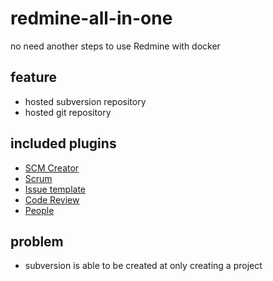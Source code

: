 # redmine-all-in-one

no need another steps to use Redmine with docker 

## feature

* hosted subversion repository
* hosted git repository

## included plugins

* [SCM Creator](http://www.redmine.org/plugins/redmine_scm)
* [Scrum](http://www.redmine.org/plugins/scrum-plugin)
* [Issue template](http://www.redmine.org/plugins/issue_templates)
* [Code Review](http://www.redmine.org/plugins/redmine_code_review)
* [People](http://www.redmine.org/plugins/redmine_code_review)

## problem

* subversion is able to be created at only creating a project

